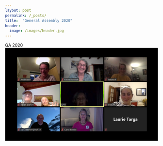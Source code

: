 ```yaml
---
layout: post
permalink: /_posts/
title:  "General Assembly 2020"
header:
  image: /images/header.jpg
---
```

GA 2020
<img src="/images/news/GA042020.png" alt="General Assembly 2020" class="center">



